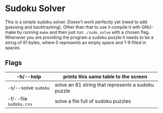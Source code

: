 # Sudoku Solver

This is a simple sudoku solver. Doesn't work perfectly yet (need to add guessing and backtracking). Other than that to use it compile it with GNU-make by running ```make``` and then just run ```./sudo_solve``` with a chosen flag. Whenever you are providing the program a sudoku puzzle it needs to be a string of 81 bytes, where 0 represents an empty space and 1-9 filled in spaces.

## Flags

| -h/--help | prints this same table to the screen|
|---|---|
| -s/--solve ```sudoku``` | solve an 81 string that represents a sudoku puzzle |
| -f/--file ```sudoku.csv``` | solve a file full of sudoku puzzles |


